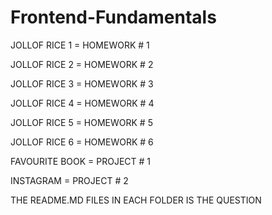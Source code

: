 # Frontend-Fundamentals



JOLLOF RICE 1 = HOMEWORK # 1

JOLLOF RICE 2 = HOMEWORK # 2

JOLLOF RICE 3 = HOMEWORK # 3

JOLLOF RICE 4 = HOMEWORK # 4

JOLLOF RICE 5 = HOMEWORK # 5

JOLLOF RICE 6 = HOMEWORK # 6

FAVOURITE BOOK = PROJECT # 1

INSTAGRAM = PROJECT # 2


THE README.MD FILES IN EACH FOLDER IS THE QUESTION 